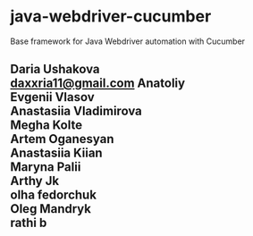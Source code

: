 # java-webdriver-cucumber

Base framework for Java Webdriver automation with Cucumber

Daria Ushakova \
daxxria11@gmail.com
Anatoliy \
Evgenii Vlasov \
Anastasiia Vladimirova \
Megha Kolte \
Artem Oganesyan \
Anastasiia Kiian \
Maryna Palii \
Arthy Jk \
olha fedorchuk \
Oleg Mandryk \
rathi b
---------
